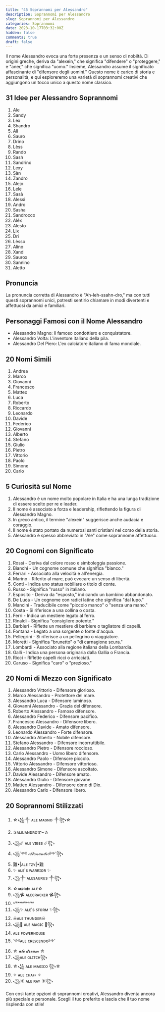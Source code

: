 ```yaml
---
title: "45 Soprannomi per Alessandro"
description: Soprannomi per Alessandro
slug: Soprannomi per Alessandro
categories: Soprannomi
date: 2023-10-17T03:32:00Z
hidden: false
comments: true
draft: false
---
```



Il nome Alessandro evoca una forte presenza e un senso di nobiltà. Di origini greche, deriva da "alexein," che significa "difendere" o "proteggere," e "aner," che significa "uomo." Insieme, Alessandro assume il significato affascinante di "difensore degli uomini." Questo nome è carico di storia e personalità, e qui esploreremo una varietà di soprannomi creativi che aggiungono un tocco unico a questo nome classico.

## 31 Idee per Alessandro Soprannomi
1. Ale
2. Sandy
3. Lex
4. Shandro
5. Alì
6. Sauro
7. Drino
8. Lèss
9. Rando
10. Sash
11. Sandrino
12. Lexy
13. Sàn
14. Zandro
15. Alejo
16. Lele
17. Sasà
18. Alessi
19. Andro
20. Sasha
21. Sandrocco
22. Aléx
23. Alesto
24. Lix
25. Dri
26. Lèsso
27. Alino
28. Xand
29. Saurox
30. Sannino
31. Aletto

## Pronuncia
La pronuncia corretta di Alessandro è "Ah-leh-ssahn-dro," ma con tutti questi soprannomi unici, potresti sentirlo chiamare in modi divertenti e affettuosi da amici e familiari.

## Personaggi Famosi con il Nome Alessandro
- Alessandro Magno: Il famoso condottiero e conquistatore.
- Alessandro Volta: L'inventore italiano della pila.
- Alessandro Del Piero: L'ex calciatore italiano di fama mondiale.

## 20 Nomi Simili
1. Andrea
2. Marco
3. Giovanni
4. Francesco
5. Matteo
6. Luca
7. Roberto
8. Riccardo
9. Leonardo
10. Davide
11. Federico
12. Giovanni
13. Alberto
14. Stefano
15. Giulio
16. Pietro
17. Vittorio
18. Paolo
19. Simone
20. Carlo

## 5 Curiosità sul Nome
1. Alessandro è un nome molto popolare in Italia e ha una lunga tradizione di essere scelto per re e leader.
2. Il nome è associato a forza e leadership, riflettendo la figura di Alessandro Magno.
3. In greco antico, il termine "alexein" suggerisce anche audacia e coraggio.
4. Il nome è stato portato da numerosi santi cristiani nel corso della storia.
5. Alessandro è spesso abbreviato in "Ale" come soprannome affettuoso.

## 20 Cognomi con Significato
1. Rossi - Deriva dal colore rosso e simboleggia passione.
2. Bianchi - Un cognome comune che significa "bianco."
3. Ferrari - Associato alla velocità e all'energia.
4. Marino - Riferito al mare, può evocare un senso di libertà.
5. Conti - Indica uno status nobiliare o titolo di conte.
6. Russo - Significa "russo" in italiano.
7. Esposito - Deriva da "esposto," indicando un bambino abbandonato.
8. De Luca - Un cognome con radici latine che significa "dal lupo."
9. Mancini - Traducibile come "piccolo manco" o "senza una mano."
10. Costa - Si riferisce a una collina o costa.
11. Ferri - Indica un mestiere legato al ferro.
12. Rinaldi - Significa "consigliere potente."
13. Barbieri - Riflette un mestiere di barbiere o tagliatore di capelli.
14. Fontana - Legato a una sorgente o fonte d'acqua.
15. Pellegrini - Si riferisce a un pellegrino o viaggiatore.
16. Moretti - Significa "brunetto" o "di carnagione scura."
17. Lombardi - Associato alla regione italiana della Lombardia.
18. Galli - Indica una persona originaria dalla Gallia o Francia.
19. Ricci - Riflette capelli ricci o arricciati.
20. Caruso - Significa "caro" o "prezioso."

## 20 Nomi di Mezzo con Significato
1. Alessandro Vittorio - Difensore glorioso.
2. Marco Alessandro - Protettore del mare.
3. Alessandro Luca - Difensore luminoso.
4. Giovanni Alessandro - Grazia del difensore.
5. Roberto Alessandro - Famoso difensore.
6. Alessandro Federico - Difensore pacifico.
7. Francesco Alessandro - Difensore libero.
8. Alessandro Davide - Amato difensore.
9. Leonardo Alessandro - Forte difensore.
10. Alessandro Alberto - Nobile difensore.
11. Stefano Alessandro - Difensore incorruttibile.
12. Alessandro Pietro - Difensore roccioso.
13. Carlo Alessandro - Uomo libero difensore.
14. Alessandro Paolo - Difensore piccolo.
15. Vittorio Alessandro - Difensore vittorioso.
16. Alessandro Simone - Difensore ascoltato.
17. Davide Alessandro - Difensore amato.
18. Alessandro Giulio - Difensore giovane.
19. Matteo Alessandro - Difensore dono di Dio.
20. Alessandro Carlo - Difensore libero.

## 20 Soprannomi Stilizzati
1. ☆꧁༒ ᴀʟᴇ ᴍᴀɢɴᴏ ༒꧂☆
2. ✰ᴀʟᴇᴊᴀɴᴅʀᴏ࿐✰
3. ꧁☄️ ᴀʟᴇ ᴠɪʙᴇs ☄️꧂
4. ꧁༺ 𝒜𝓁𝑒𝓈𝓈𝒶𝓃𝒹𝓇𝑜༻꧂
5. 難•|ᴀʟᴇ ᴛᴢʏ|•難
6. ✨ ᴀʟᴇ's ᴡᴀʀʀɪᴏʀ ✨
7. ꧁༒ ᴀʟᴇsᴀᴜʀᴜs ༒꧂
8. ☆𝖈𝖆𝖕𝖙𝖆𝖎𝖓 ᴀʟᴇ☆
9. ꧁𖣘 ᴀʟᴇᴄʀᴀᴄᴋᴇʀ 𖣘꧂
10. ᴬˡᵉˣᵃⁿᵈʳᵒⁿⁱᵃⁿ
11. ꧁✨ ᴀʟᴇ's ꜱᴛᴏʀᴍ ✨꧂
12. ☠︎ᴀʟᴇ ᴛʜᴜɴᴅᴇʀ☠︎
13. ꧁🌟 ᴀʟᴇ ᴍᴀɢɪᴄ 🌟꧂
14. ᴀʟᴇ ᴘᴏᴡᴇʀʜᴏᴜꜱᴇ
15. ༺ᴀʟᴇ ᴄʀᴇꜱᴄᴇɴᴅᴏ༻
16. ☆ 𝓪𝓵𝓮 𝓭𝓻𝓮𝓪𝓶 ☆
17. ꧁ᴀʟᴇ ɢʟɪᴛᴄʜ꧂
18. ☆꧁ ᴀʟᴇ ᴍᴀɢɪᴄᴏ ꧂☆
19. ✧ ᴀʟᴇ ᴄʜᴀꜰꜰ ✧
20. ꧁☀️ ᴀʟᴇ ʀᴀʏ ☀️꧂

Con così tante opzioni di soprannomi creativi, Alessandro diventa ancora più speciale e personale. Scegli il tuo preferito e lascia che il tuo nome risplenda con stile!